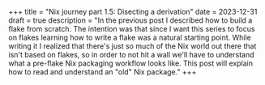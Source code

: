 +++
title = "Nix journey part 1.5: Disecting a derivation"
date = 2023-12-31
draft = true
description = "In the previous post I described how to build a flake from scratch. The intention was that since I want this series to focus on flakes learning how to write a flake was a natural starting point. While writing it I realized that there's just so much of the Nix world out there that isn't based on flakes, so in order to not hit a wall we'll have to understand what a pre-flake Nix packaging workflow looks like. This post will explain how to read and understand an \"old\" Nix package."
+++